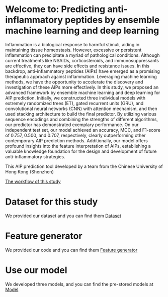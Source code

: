 # Welcome to: Predicting anti-inflammatory peptides by ensemble machine learning and deep learning
Inflammation is a biological response to harmful stimuli, aiding in maintaining tissue homeostasis. However, excessive or persistent inflammation can precipitate a myriad of pathological conditions. Although current treatments like NSAIDs, corticosteroids, and immunosuppressants are effective, they can have side effects and resistance issues. In this backdrop, anti-inflammatory peptides (AIPs) have emerged as a promising therapeutic approach against inflammation. Leveraging machine learning methods, we have the opportunity to accelerate the discovery and investigation of these AIPs more effectively. In this study, we proposed an advanced framework by ensemble machine learning and deep learning for AIP prediction. Initially, we constructed three individual models with extremely randomized trees (ET), gated recurrent units (GRU), and convolutional neural networks (CNN) with attention mechanism, and then used stacking architecture to build the final predictor. By utilizing various sequence encodings and combining the strengths of different algorithms, our predictor has demonstrated exemplary performance. On our independent test set, our model achieved an accuracy, MCC, and F1-score of 0.757, 0.500, and 0.707, respectively, clearly outperforming other contemporary AIP prediction methods. Additionally, our model offers profound insights into the feature interpretation of AIPs, establishing a valuable knowledge foundation for the design and development of future anti-inflammatory strategies.

This AIP prediction tool developed by a team from the Chinese University of Hong Kong (Shenzhen)

[The workflow of this study]([main/workflow.jpg])


# Dataset for this study
We provided our dataset and you can find them [Dataset](https://github.com/GGCL7/AIP_MDL/tree/main/Dataset)

# Feature generator
We provided our code and you can find them [Feature generator](https://github.com/GGCL7/AIP_MDL/tree/main/Feature%20generator)

# Use our model
We developed three models, and you can find the pre-stored models at [Model](https://github.com/GGCL7/AIP_MDL/tree/main/Model).
